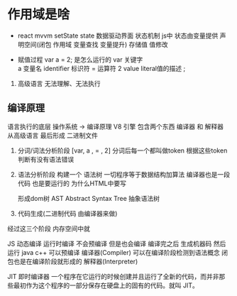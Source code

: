 # 作用域是啥

- react mvvm setState state 数据驱动界面 状态机制
    js中 状态由变量提供 声明空间(闭包 作用域 变量查找 变量提升) 存储值 值修改

- 赋值过程
var a = 2; 是怎么运行的
var 关键字  
a 变量名 identifier 标识符
= 运算符
2 value literal值的描述
;
1. 高级语言
    无法理解、无法执行

## 编译原理
语言执行的底层
操作系统 -> 编译原理
V8 引擎 包含两个东西 编译器 和 解释器
从高级语言 最后形成 二进制文件
1. 分词/词法分析阶段
[var, a , = , 2]  分词后每一个都叫做token 根据这些token 判断有没有语法错误

2. 语法分析阶段
构建一个 语法树
一切程序等于数据结构加算法
编译器也是一段代码 也是要运行的
为什么HTML中要写<div></div> 形成dom树
AST Abstract Syntax Tree 抽象语法树

3. 代码生成(二进制代码 由编译器来做)

经过这三个阶段 内存空间中就

JS 动态编译 运行时编译 不会预编译 但是也会编译 编译完之后 生成机器码 然后运行
java c++ 可以预编译
编译器(Compiler)  可以在编译阶段检测到语法概念 闭包也是在编译阶段就形成的
解释器(Interpreter)

JIT 即时编译器
一个程序在它运行的时候创建并且运行了全新的代码，而并非那些最初作为这个程序的一部分保存在硬盘上的固有的代码。就叫 JIT。
